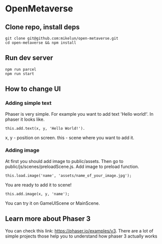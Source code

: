 # OpenMetaverse

## Clone repo, install deps

```
git clone git@github.com:mikelun/open-metaverse.git
cd open-metaverse && npm install
```

## Run dev server

```
npm run parcel
npm run start
```

## How to change UI 
### Adding simple text
Phaser is very simple.
For example you want to add text 'Hello world!'.
In phaser it looks like.
```
this.add.text(x, y, 'Hello World!'). 
```
x, y - position on screen. 
this - scene where you want to add it. 

### Adding image
At first you should add image to public/assets. 
Then go to public/js/scenes/preloadScene.js. 
Add image to preload function. 
```
this.load.image('name', 'assets/name_of_your_image.jpg');
```
You are ready to add it to scene!  
```
this.add.image(x, y, 'name');
```
You can try it on GameUIScene or MainScene. 

## Learn more about Phaser 3 
You can check this link: https://phaser.io/examples/v3. 
There are a lot of simple projects those help you to understand how phaser 3 actually works

